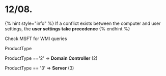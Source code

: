 # 12/08.

{% hint style="info" %}
If a conflict exists between the computer and user settings, the **user settings take precedence**
{% endhint %}

Check MSFT for WMI queries

ProductType

ProductType =='2' => **Domain Controller** (2)

ProductType == '3' => **Server** (3)
